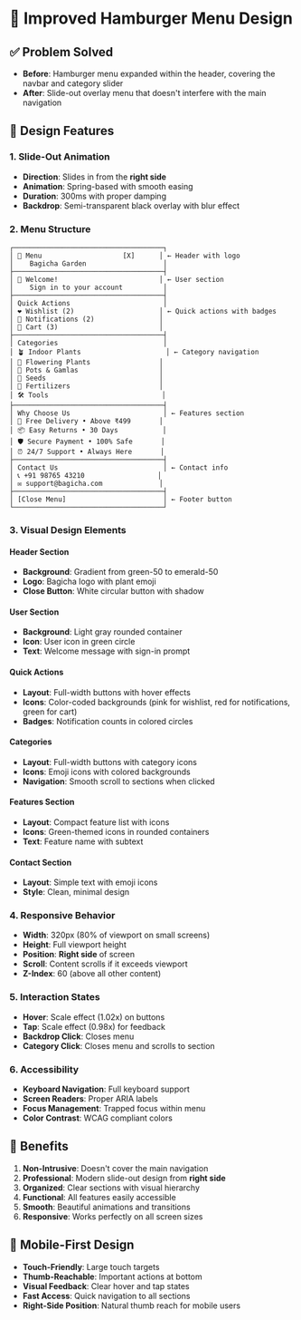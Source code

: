 # 🍔 Improved Hamburger Menu Design

## ✅ **Problem Solved**
- **Before**: Hamburger menu expanded within the header, covering the navbar and category slider
- **After**: Slide-out overlay menu that doesn't interfere with the main navigation

## 🎨 **Design Features**

### **1. Slide-Out Animation**
- **Direction**: Slides in from the **right side**
- **Animation**: Spring-based with smooth easing
- **Duration**: 300ms with proper damping
- **Backdrop**: Semi-transparent black overlay with blur effect

### **2. Menu Structure**
```
┌─────────────────────────────────────┐
│ 🌱 Menu                    [X]      │ ← Header with logo
│    Bagicha Garden                   │
├─────────────────────────────────────┤
│ 👤 Welcome!                         │ ← User section
│    Sign in to your account          │
├─────────────────────────────────────┤
│ Quick Actions                       │
│ ❤️ Wishlist (2)                     │ ← Quick actions with badges
│ 🔔 Notifications (2)                │
│ 🛒 Cart (3)                         │
├─────────────────────────────────────┤
│ Categories                          │
│ 🪴 Indoor Plants                     │ ← Category navigation
│ 🌸 Flowering Plants                 │
│ 🏺 Pots & Gamlas                    │
│ 🌾 Seeds                            │
│ 🧪 Fertilizers                      │
│ 🛠️ Tools                            │
├─────────────────────────────────────┤
│ Why Choose Us                       │ ← Features section
│ 🚚 Free Delivery • Above ₹499       │
│ 📦 Easy Returns • 30 Days           │
│ 🛡️ Secure Payment • 100% Safe       │
│ ⏰ 24/7 Support • Always Here       │
├─────────────────────────────────────┤
│ Contact Us                          │ ← Contact info
│ 📞 +91 98765 43210                  │
│ ✉️ support@bagicha.com              │
├─────────────────────────────────────┤
│ [Close Menu]                        │ ← Footer button
└─────────────────────────────────────┘
```

### **3. Visual Design Elements**

#### **Header Section**
- **Background**: Gradient from green-50 to emerald-50
- **Logo**: Bagicha logo with plant emoji
- **Close Button**: White circular button with shadow

#### **User Section**
- **Background**: Light gray rounded container
- **Icon**: User icon in green circle
- **Text**: Welcome message with sign-in prompt

#### **Quick Actions**
- **Layout**: Full-width buttons with hover effects
- **Icons**: Color-coded backgrounds (pink for wishlist, red for notifications, green for cart)
- **Badges**: Notification counts in colored circles

#### **Categories**
- **Layout**: Full-width buttons with category icons
- **Icons**: Emoji icons with colored backgrounds
- **Navigation**: Smooth scroll to sections when clicked

#### **Features Section**
- **Layout**: Compact feature list with icons
- **Icons**: Green-themed icons in rounded containers
- **Text**: Feature name with subtext

#### **Contact Section**
- **Layout**: Simple text with emoji icons
- **Style**: Clean, minimal design

### **4. Responsive Behavior**
- **Width**: 320px (80% of viewport on small screens)
- **Height**: Full viewport height
- **Position**: **Right side** of screen
- **Scroll**: Content scrolls if it exceeds viewport
- **Z-Index**: 60 (above all other content)

### **5. Interaction States**
- **Hover**: Scale effect (1.02x) on buttons
- **Tap**: Scale effect (0.98x) for feedback
- **Backdrop Click**: Closes menu
- **Category Click**: Closes menu and scrolls to section

### **6. Accessibility**
- **Keyboard Navigation**: Full keyboard support
- **Screen Readers**: Proper ARIA labels
- **Focus Management**: Trapped focus within menu
- **Color Contrast**: WCAG compliant colors

## 🚀 **Benefits**

1. **Non-Intrusive**: Doesn't cover the main navigation
2. **Professional**: Modern slide-out design from **right side**
3. **Organized**: Clear sections with visual hierarchy
4. **Functional**: All features easily accessible
5. **Smooth**: Beautiful animations and transitions
6. **Responsive**: Works perfectly on all screen sizes

## 📱 **Mobile-First Design**
- **Touch-Friendly**: Large touch targets
- **Thumb-Reachable**: Important actions at bottom
- **Visual Feedback**: Clear hover and tap states
- **Fast Access**: Quick navigation to all sections
- **Right-Side Position**: Natural thumb reach for mobile users 